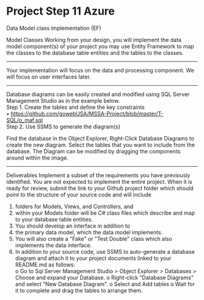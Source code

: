 # Project Step 11 Azure
Data Model class implementation (EF)

Model Classes
Working from your design, you will implement the data model component(s) of your project you may use Entity Framework to map the classes to the database table entities and the tables to the classes.
________________________________________
Your implementation will focus on the data and processing component. We will focus on user interfaces later.
________________________________________
Database diagrams can be easily created and modified using SQL Server Management Studio as in the example below.
<br />Step 1. Create the tables and define the key constraints
<br />•	https://github.com/gowebUSA/MSSA-Project/blob/master/T-SQL/o_maf.sql
<br />Step 2. Use SSMS to generate the diagram(s)
 
Find the database in the Object Explorer, Right-Click Database Diagrams to create the new diagram. Select the tables that you want to include from the database. The Diagram can be modified by dragging the components around within the image.
________________________________________
Deliverables
Implement a subset of the requirements you have previously identified. You are not expected to implement the entire project. When it is ready for review, submit the link to your Github project folder which should point to the structure of your source code and will include
1.	folders for Models, Views, and Controllers, and
2.	within your Models folder will be C# class files which describe and map to your database table entities.
3.	You should develop an interface in addition to
4.	the primary data model, which the data model implements.
5.	You will also create a "Fake" or "Test Double" class which also implements the data interface.
6.	In addition to your source code, use SSMS to auto-generate a database diagram and attach it to your project documents linked to your README.md as follows:<br />
o	Go to Sql Server Management Studio > Object Explorer > Databases > Choose and expand your Database.
o	Right-click "Database Diagrams" and select "New Database Diagram".
o	Select and Add tables
o	Wait for it to complete and drag the tables to arrange them.


